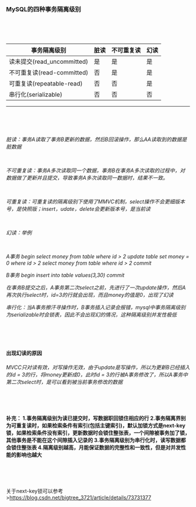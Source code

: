 ### MySQL的四种事务隔离级别


<br/>
<br/>
<br/>

事务隔离级别|脏读|不可重复读|幻读
-|-|-|-
读未提交(read_uncommitted)|是|是|是
不可重复读(read-committed)|否|是|是
可重复读(repeatable-read)|否|否|是
串行化(serializable)|否|否|否

---


<br/>
<br/>
<br/>

*脏读：事务A读取了事务B更新的数据，然后B回滚操作，那么AA读取到的数据是脏数据*

<br/>

*不可重复读：事务A多次读取同一个数据，事务B在事务A多次读取的过程中，对数据做了更新并且提交，导致事务A多次读取同一数据时，结果不一致。*

<br/>

*可重复读：可重复读的隔离级别下使用了MMVC机制，select操作不会更细版本号，是快照版；insert，udate，delete会更新版本号，是当前读*

<br/>

*幻读：举例*

<br/>

*A事务
	begin 
select money from table where id > 2
update table set money = 0 where id > 2
select money from table where id > 2 commit*


*B事务
	begin
insert into table values(3,30)
   commit*
   
   
   *在事务B提交之后，A事务第二次select之前，先进行了一次update操作，然后A再次执行select时，id=3的行就会出现，而且money的值是0，出现了幻读*
   
   *串行化：当A事务擦汗寻操作时，B事务插入记录会报错，mysql中事务隔离级别为serializable时会锁表，因此不会出现幻的情况，这种隔离级别并发性极低*


<br/>
<br/>
<br/>
   
   
   #### 出现幻读的原因
   *MVCC只对读有效，对写操作无效，由于update是写操作，所以为更新B已经插入的id = 3的行，将money更新成0，此时id = 3的行被A事务修改了，所以A事务中第二次select时，是可以看到被当前事务修改的数据*


<br/>
<br/>
<br/>
   
   
  
   **补充：
   1.事务隔离级别为读已提交时，写数据职回锁住相应的行
   2.事务隔离界别为可重复读时，如果检索条件有索引(包括主键索引)，默认加锁方式是next-key锁，如果检索条件没有索引，更新数据时会锁住整张表，一个间隙被事务加了锁，其他事务是不能在这个间隙插入记录的
   3.事务隔离级别为串行化时，读写数据都会锁住整张表
   4.隔离级别越高，月能保证数据的完整性和一致性，但是对并发性能的影响也越大**
   
<br/>
<br/>
<br/>   
   
   关于next-key锁可以参考 >https://blog.csdn.net/bigtree_3721/article/details/73731377
